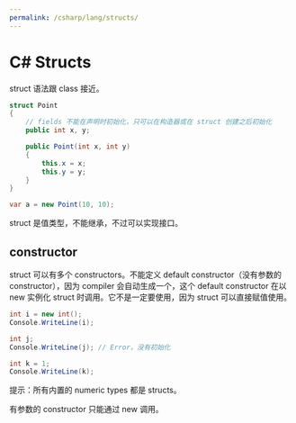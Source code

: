 ```yaml
---
permalink: /csharp/lang/structs/
---
```


# C# Structs

struct 语法跟 class 接近。

```cs
struct Point
{
    // fields 不能在声明时初始化，只可以在构造器或在 struct 创建之后初始化
    public int x, y;

    public Point(int x, int y)
    {
        this.x = x;
        this.y = y;
    }
}

var a = new Point(10, 10);
```

struct 是值类型，不能继承，不过可以实现接口。

## constructor

struct 可以有多个 constructors。不能定义 default constructor（没有参数的 constructor），因为 compiler 会自动生成一个，这个 default constructor 在以 new 实例化 struct 时调用。它不是一定要使用，因为 struct 可以直接赋值使用。

```cs
int i = new int();
Console.WriteLine(i);

int j;
Console.WriteLine(j); // Error，没有初始化

int k = 1;
Console.WriteLine(k);
```

提示：所有内置的 numeric types 都是 structs。

有参数的 constructor 只能通过 new 调用。
